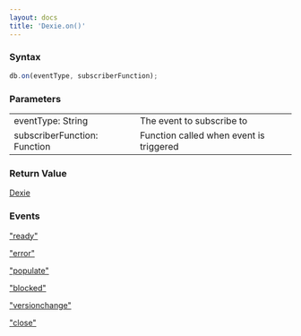 ```yaml
---
layout: docs
title: 'Dexie.on()'
---
```


### Syntax

```javascript
db.on(eventType, subscriberFunction);
```

### Parameters

<table>
<tr><td>eventType: String</td><td>The event to subscribe to</td></tr>
<tr><td>subscriberFunction: Function</td><td>Function called when event is triggered</td></tr>
</table>

### Return Value

[Dexie](/docs/Dexie/Dexie)

### Events

["ready"](/docs/Dexie/Dexie.on.ready)

["error"](/docs/Dexie/Dexie.on.error)

["populate"](/docs/Dexie/Dexie.on.populate)

["blocked"](/docs/Dexie/Dexie.on.blocked)

["versionchange"](/docs/Dexie/Dexie.on.versionchange)

["close"](/docs/Dexie/Dexie.on.close)

